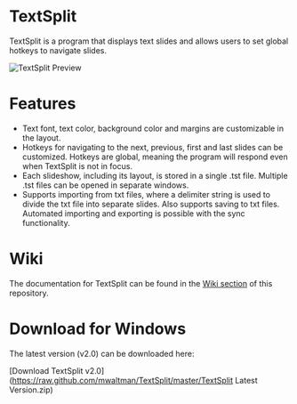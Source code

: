 # TextSplit
TextSplit is a program that displays text slides and allows users to set global hotkeys to navigate slides. 

![TextSplit Preview](https://raw.github.com/mwaltman/TextSplit/master/Misc/Wiki/TextSplitPreview2.png)

# Features
- Text font, text color, background color and margins are customizable in the layout.
- Hotkeys for navigating to the next, previous, first and last slides can be customized. Hotkeys are global, meaning the program will respond even when TextSplit is not in focus.
- Each slideshow, including its layout, is stored in a single .tst file. Multiple .tst files can be opened in separate windows.
- Supports importing from txt files, where a delimiter string is used to divide the txt file into separate slides. Also supports saving to txt files. Automated importing and exporting is possible with the sync functionality.

# Wiki
The documentation for TextSplit can be found in the [Wiki section](https://github.com/mwaltman/TextSplit/wiki) of this repository.

# Download for Windows
The latest version (v2.0) can be downloaded here:

[Download TextSplit v2.0](https://raw.github.com/mwaltman/TextSplit/master/TextSplit Latest Version.zip)
